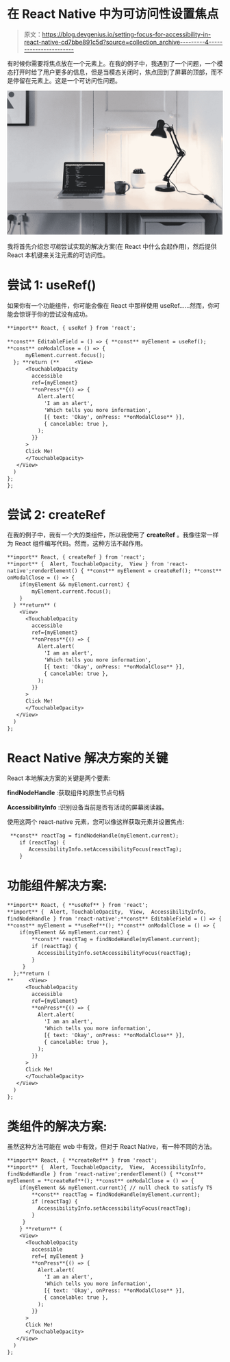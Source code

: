 # 在 React Native 中为可访问性设置焦点

> 原文：<https://blog.devgenius.io/setting-focus-for-accessibility-in-react-native-cd7bbe891c5d?source=collection_archive---------4----------------------->

有时候你需要将焦点放在一个元素上。在我的例子中，我遇到了一个问题，一个模态打开时给了用户更多的信息，但是当模态关闭时，焦点回到了屏幕的顶部，而不是停留在元素上。这是一个可访问性问题。

![](img/82a21613e5e555074b3b0604188aa8c7.png)

我将首先介绍您*可能*尝试实现的解决方案(在 React 中什么会起作用)，然后提供 React 本机键来关注元素的可访问性。

# 尝试 1: useRef()

如果你有一个功能组件，你可能会像在 React 中那样使用 useRef……然而，你可能会惊讶于你的尝试没有成功。

```
**import** React, { useRef } from 'react';

**const** EditableField = () => { **const** myElement = useRef(); **const** onModalClose = () => {   
      myElement.current.focus();
  }; **return (**     <View>
      <TouchableOpacity
        accessible
        ref={myElement}
        **onPress**{() => {
          Alert.alert(
            'I am an alert',
            'Which tells you more information',
            [{ text: 'Okay', onPress: **onModalClose** }],
            { cancelable: true },
          );
        }}
      >
      Click Me!
      </TouchableOpacity>
   </View>
  )
};
};
```

# 尝试 2: createRef

在我的例子中，我有一个大的类组件，所以我使用了 **createRef** 。我像往常一样为 React 组件编写代码。然而，这种方法不起作用。

```
**import** React, { createRef } from 'react';
**import** {  Alert, TouchableOpacity,  View } from 'react-native';renderElement() { **const** myElement = createRef(); **const** onModalClose = () => {
    if(myElement && myElement.current) {
        myElement.current.focus();
    }
  } **return** (
    <View>
      <TouchableOpacity
        accessible
        ref={myElement}
        **onPress**{() => {
          Alert.alert(
            'I am an alert',
            'Which tells you more information',
            [{ text: 'Okay', onPress: **onModalClose** }],
            { cancelable: true },
          );
        }}
      >
      Click Me!
      </TouchableOpacity>
   </View>
  )
};
```

# React Native 解决方案的关键

React 本地解决方案的关键是两个要素:

**findNodeHandle** :获取组件的原生节点句柄

**AccessibilityInfo** :识别设备当前是否有活动的屏幕阅读器。

使用这两个 react-native 元素，您可以像这样获取元素并设置焦点:

```
 **const** reactTag = findNodeHandle(myElement.current);
    if (reactTag) {
       AccessibilityInfo.setAccessibilityFocus(reactTag);
    }
```

# 功能组件解决方案:

```
**import** React, { **useRef** } from 'react';
**import** {  Alert, TouchableOpacity,  View,  AccessibilityInfo,  findNodeHandle } from 'react-native';**const** EditableField = () => { **const** myElement = **useRef**(); **const** onModalClose = () => {   
    if(myElement && myElement.current) {
        **const** reactTag = findNodeHandle(myElement.current);
        if (reactTag) {
          AccessibilityInfo.setAccessibilityFocus(reactTag);
        }
     }  
  };**return (
**     <View>
      <TouchableOpacity
        accessible
        ref={myElement}
        **onPress**{() => {
          Alert.alert(
            'I am an alert',
            'Which tells you more information',
            [{ text: 'Okay', onPress: **onModalClose** }],
            { cancelable: true },
          );
        }}
      >
      Click Me!
      </TouchableOpacity>
   </View>
  )
};
```

# 类组件的解决方案:

虽然这种方法可能在 web 中有效，但对于 React Native，有一种不同的方法。

```
**import** React, { **createRef** } from 'react';
**import** {  Alert, TouchableOpacity,  View,  AccessibilityInfo,  findNodeHandle } from 'react-native';renderElement() { **const** myElement = **createRef**(); **const** onModalClose = () => {
    if(myElement && myElement.current){ // null check to satisfy TS
        **const** reactTag = findNodeHandle(myElement.current);
        if (reactTag) {
          AccessibilityInfo.setAccessibilityFocus(reactTag);
        }
     }
    } **return** (
    <View>
      <TouchableOpacity
        accessible
        ref={ myElement }
        **onPress**{() => {
          Alert.alert(
            'I am an alert',
            'Which tells you more information',
            [{ text: 'Okay', onPress: **onModalClose** }],
            { cancelable: true },
          );
        }}
      >
      Click Me!
      </TouchableOpacity>
   </View>
  )
};
```